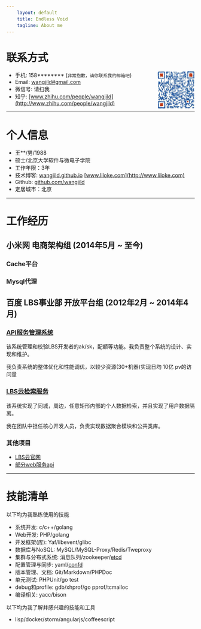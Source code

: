 ```yaml
---
    layout: default
    title: Endless Void
    tagline: About me
---
```


# 联系方式
<img style="float: right" src="/images/weixin.png" alt="扫我" height="100" width="100" />

 - 手机:   158******** (```非常抱歉，请你联系我的邮箱吧```)
 - Email:  [wangjild#gmail.com](mailto:wangjild@gmail.com)
 - 微信号: 请扫我
 - 知乎:   [www.zhihu.com/people/wangjild](http://www.zhihu.com/people/wangjild)

---

# 个人信息

 - 王**/男/1988
 - 硕士/北京大学软件与微电子学院 
 - 工作年限：3年
 - 技术博客: [wangjild.github.io](http://wangjild.github.io)   [www.liloke.com](http://www.liloke.com)
 - Github: [github.com/wangjild](http://github.com/wangjild)
 - 定居城市：北京

---

# 工作经历

## 小米网 电商架构组 (2014年5月 ~ 至今)

### Cache平台 

### Mysql代理 

## 百度 LBS事业部 开放平台组 (2012年2月 ~ 2014年4月)

### [API服务管理系统](http://lbsyun.baidu.com/apiconsole/key)
该系统管理和校验LBS开发者的ak/sk，配额等功能。我负责整个系统的设计、实现和维护。

我负责系统的整体优化和性能调优，以较少资源(30+机器)实现日均 10亿 pv的访问量

### [LBS云检索服务](http://developer.baidu.com/map/index.php?title=lbscloud)
该系统实现了同城，周边，任意矩形内部的个人数据检索，并且实现了用户数据隔离。

我在团队中担任核心开发人员，负责实现数据聚合模块和公共类库。

### 其他项目

- [LBS云官网](http://developer.baidu.com/map/index.php?title=%E9%A6%96%E9%A1%B5)
- [部分web服务api](http://developer.baidu.com/map/index.php?title=webapi)

---

# 技能清单

以下均为我熟练使用的技能

- 系统开发:         c/c++/golang
- Web开发:          PHP/golang
- 开发框架(库):     Yaf/libevent/glibc
- 数据库与NoSQL:    MySQL/MySQL-Proxy/Redis/Tweproxy
- 集群与分布式系统: 消息队列/zookeeper/[etcd](https://github.com/coreos/etcd)
- 配置管理与同步:   yaml/[confd](https://github.com/kelseyhightower/confd)
- 版本管理、文档:   Git/Markdown/PHPDoc
- 单元测试:         PHPUnit/go test
- debug和profile:   gdb/xhprof/go pprof/tcmalloc
- 编译相关:         yacc/bison

以下均为我了解并感兴趣的技能和工具

- lisp/docker/storm/angularjs/coffeescript
